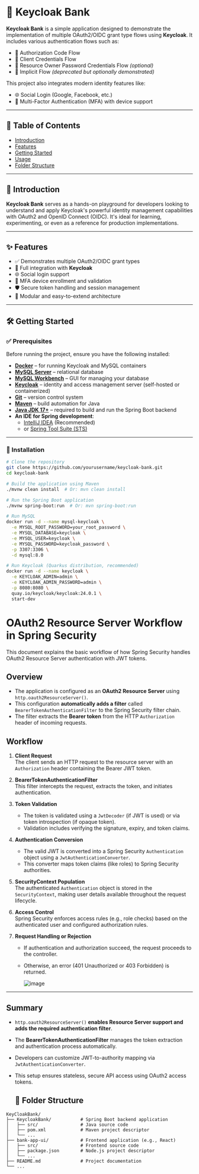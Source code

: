 # 🏦 Keycloak Bank

**Keycloak Bank** is a simple application designed to demonstrate the implementation of multiple OAuth2/OIDC grant type flows using **Keycloak**. It includes various authentication flows such as:

- 🔐 Authorization Code Flow  
- 🔐 Client Credentials Flow  
- 🔐 Resource Owner Password Credentials Flow *(optional)*  
- 🔐 Implicit Flow *(deprecated but optionally demonstrated)*  

This project also integrates modern identity features like:

- 🌐 Social Login (Google, Facebook, etc.)  
- 📱 Multi-Factor Authentication (MFA) with device support

---

## 📑 Table of Contents

- [Introduction](#introduction)
- [Features](#features)
- [Getting Started](#getting-started)
- [Usage](#authen-workflow)
- [Folder Structure](#folder-structure)



---

## 📘 Introduction

**Keycloak Bank** serves as a hands-on playground for developers looking to understand and apply Keycloak's powerful identity management capabilities with OAuth2 and OpenID Connect (OIDC). It's ideal for learning, experimenting, or even as a reference for production implementations.

---

## ✨ Features

- ✅ Demonstrates multiple OAuth2/OIDC grant types
- 🔑 Full integration with **Keycloak**
- 🌐 Social login support
- 📱 MFA device enrollment and validation
- 🛡 Secure token handling and session management
- 🧩 Modular and easy-to-extend architecture

---

## 🛠 Getting Started

### ✅ Prerequisites

Before running the project, ensure you have the following installed:

- [**Docker**](https://www.docker.com/) – for running Keycloak and MySQL containers
- [**MySQL Server**](https://dev.mysql.com/downloads/mysql/) – relational database
- [**MySQL Workbench**](https://dev.mysql.com/downloads/workbench/) – GUI for managing your database
- [**Keycloak**](https://www.keycloak.org/) – identity and access management server (self-hosted or containerized)
- [**Git**](https://git-scm.com/) – version control system
- [**Maven**](https://maven.apache.org/) – build automation for Java
- [**Java JDK 17+**](https://adoptium.net/) – required to build and run the Spring Boot backend
- **An IDE for Spring development**:
  - [IntelliJ IDEA](https://www.jetbrains.com/idea/) (Recommended)
  - or [Spring Tool Suite (STS)](https://spring.io/tools)

---

### 🔧 Installation

```bash
# Clone the repository
git clone https://github.com/yourusername/keycloak-bank.git
cd keycloak-bank

# Build the application using Maven
./mvnw clean install  # Or: mvn clean install

# Run the Spring Boot application
./mvnw spring-boot:run  # Or: mvn spring-boot:run

# Run MySQL
docker run -d --name mysql-keycloak \
  -e MYSQL_ROOT_PASSWORD=your_root_password \
  -e MYSQL_DATABASE=keycloak \
  -e MYSQL_USER=keycloak \
  -e MYSQL_PASSWORD=keycloak_password \
  -p 3307:3306 \
  -d mysql:8.0

# Run Keycloak (Quarkus distribution, recommended)
docker run -d --name keycloak \
  -e KEYCLOAK_ADMIN=admin \
  -e KEYCLOAK_ADMIN_PASSWORD=admin \
  -p 8080:8080 \
  quay.io/keycloak/keycloak:24.0.1 \
  start-dev
```
# OAuth2 Resource Server Workflow in Spring Security

This document explains the basic workflow of how Spring Security handles OAuth2 Resource Server authentication with JWT tokens.

## Overview

- The application is configured as an **OAuth2 Resource Server** using `http.oauth2ResourceServer()`.
- This configuration **automatically adds a filter** called `BearerTokenAuthenticationFilter` to the Spring Security filter chain.
- The filter extracts the **Bearer token** from the HTTP `Authorization` header of incoming requests.

## Workflow

1. **Client Request**  
   The client sends an HTTP request to the resource server with an `Authorization` header containing the Bearer JWT token.

2. **BearerTokenAuthenticationFilter**  
   This filter intercepts the request, extracts the token, and initiates authentication.

3. **Token Validation**  
   - The token is validated using a `JwtDecoder` (if JWT is used) or via token introspection (if opaque token).  
   - Validation includes verifying the signature, expiry, and token claims.

4. **Authentication Conversion**  
   - The valid JWT is converted into a Spring Security `Authentication` object using a `JwtAuthenticationConverter`.  
   - This converter maps token claims (like roles) to Spring Security authorities.

5. **SecurityContext Population**  
   The authenticated `Authentication` object is stored in the `SecurityContext`, making user details available throughout the request lifecycle.

6. **Access Control**  
   Spring Security enforces access rules (e.g., role checks) based on the authenticated user and configured authorization rules.

7. **Request Handling or Rejection**  
   - If authentication and authorization succeed, the request proceeds to the controller.  
   - Otherwise, an error (401 Unauthorized or 403 Forbidden) is returned.
  
     ![image](https://github.com/user-attachments/assets/9d48f99b-88d0-4217-bc68-42259591e20d)
---

## Summary

- `http.oauth2ResourceServer()` **enables Resource Server support and adds the required authentication filter**.  
- The **BearerTokenAuthenticationFilter** manages the token extraction and authentication process automatically.  
- Developers can customize JWT-to-authority mapping via `JwtAuthenticationConverter`.  
- This setup ensures stateless, secure API access using OAuth2 access tokens.

  ## 📁 Folder Structure

```plaintext
KeyCloakBank/
├── KeycloakBank/           # Spring Boot backend application
│   ├── src/                # Java source code
│   ├── pom.xml             # Maven project descriptor
│   └── ...
├── bank-app-ui/            # Frontend application (e.g., React)
│   ├── src/                # Frontend source code
│   ├── package.json        # Node.js project descriptor
│   └── ...
├── README.md               # Project documentation
└── ...


  







